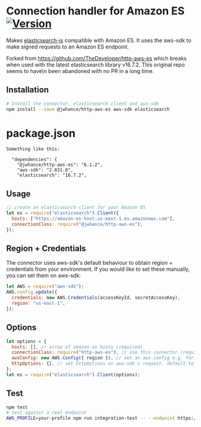 # Connection handler for Amazon ES [<img title="Version" src="https://img.shields.io/npm/v/http-aws-es.svg?style=flat-square" />](https://www.npmjs.org/package/http-aws-es)

Makes [elasticsearch-js](https://github.com/elastic/elasticsearch-js) compatible with Amazon ES. It uses the aws-sdk to make signed requests to an Amazon ES endpoint.

Forked from https://github.com/TheDeveloper/http-aws-es which breaks when used with the latest elasticsearch library v16.7.2. This original repo seems to have\n
been abandoned with no PR in a long time.

## Installation

```bash
# Install the connector, elasticsearch client and aws-sdk
npm install --save @jwhance/http-aws-es aws-sdk elasticsearch
```

# package.json

```
Something like this:

  "dependencies": {
    "@jwhance/http-aws-es": "6.1.2",
    "aws-sdk": "2.831.0",
    "elasticsearch": "16.7.2",

```

## Usage

```javascript
// create an elasticsearch client for your Amazon ES
let es = require("elasticsearch").Client({
  hosts: ["https://amazon-es-host.us-east-1.es.amazonaws.com"],
  connectionClass: require("@jwhance/http-aws-es"),
});
```

## Region + Credentials

The connector uses aws-sdk's default behaviour to obtain region + credentials from your environment. If you would like to set these manually, you can set them on aws-sdk:

```javascript
let AWS = require("aws-sdk");
AWS.config.update({
  credentials: new AWS.Credentials(accessKeyId, secretAccessKey),
  region: "us-east-1",
});
```

## Options

```javascript
let options = {
  hosts: [], // array of amazon es hosts (required)
  connectionClass: require("http-aws-es"), // use this connector (required)
  awsConfig: new AWS.Config({ region }), // set an aws config e.g. for multiple clients to different regions
  httpOptions: {}, // set httpOptions on aws-sdk's request. default to aws-sdk's config.httpOptions
};
let es = require("elasticsearch").Client(options);
```

## Test

```bash
npm test
# test against a real endpoint
AWS_PROFILE=your-profile npm run integration-test -- --endpoint https://amazon-es-host.us-east-1.es.amazonaws.com --region us-east-1
```
